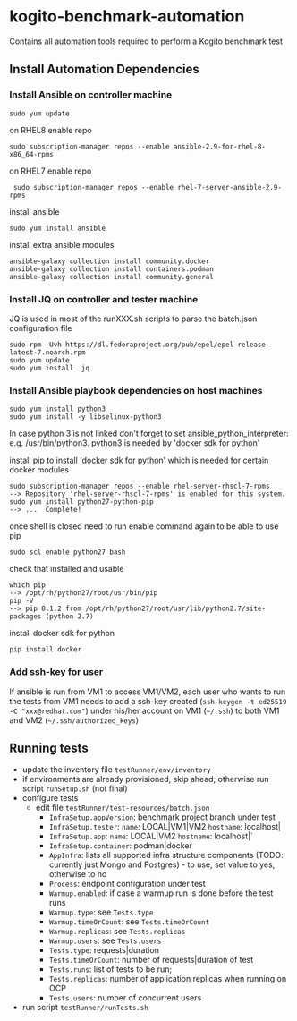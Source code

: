 # kogito-benchmark-automation
Contains all automation tools required to perform a Kogito benchmark test

## Install Automation Dependencies
### Install Ansible on controller machine
```
sudo yum update
```
on RHEL8 enable repo
```
sudo subscription-manager repos --enable ansible-2.9-for-rhel-8-x86_64-rpms
```
on RHEL7 enable repo
```
 sudo subscription-manager repos --enable rhel-7-server-ansible-2.9-rpms
```
install ansible
```
sudo yum install ansible
``` 
install extra ansible modules
```
ansible-galaxy collection install community.docker
ansible-galaxy collection install containers.podman
ansible-galaxy collection install community.general
```

### Install JQ on controller and tester machine
JQ is used in most of the runXXX.sh scripts to parse the batch.json configuration file 
```
sudo rpm -Uvh https://dl.fedoraproject.org/pub/epel/epel-release-latest-7.noarch.rpm
sudo yum update
sudo yum install  jq
```

### Install Ansible playbook dependencies on host machines
```
sudo yum install python3
sudo yum install -y libselinux-python3
```
In case python 3 is not linked don't forget to set ansible_python_interpreter: <python3 install dir> e.g. /usr/bin/python3. 
python3 is needed by 'docker sdk for python'

install pip to install 'docker sdk for python' which is needed for certain docker modules
```
sudo subscription-manager repos --enable rhel-server-rhscl-7-rpms
--> Repository 'rhel-server-rhscl-7-rpms' is enabled for this system.
sudo yum install python27-python-pip
--> ...  Complete!
```
once shell is closed need to run enable command again to be able to use pip
```
sudo scl enable python27 bash
```
check that installed and usable
```
which pip
--> /opt/rh/python27/root/usr/bin/pip
pip -V
--> pip 8.1.2 from /opt/rh/python27/root/usr/lib/python2.7/site-packages (python 2.7)
```
install docker sdk for python
```
pip install docker
```

### Add ssh-key for user
If ansible is run from VM1 to access VM1/VM2, each user who wants to run the tests from VM1 
needs to add a ssh-key created (`ssh-keygen -t ed25519 -C "xxx@redhat.com"`) 
under his/her account on VM1 (`~/.ssh`) to both VM1 and VM2 (`~/.ssh/authorized_keys`)  

## Running tests
- update the inventory file `testRunner/env/inventory`
- if environments are already provisioned, skip ahead; 
  otherwise run script `runSetup.sh` (not final)
- configure tests
  - edit file `testRunner/test-resources/batch.json`   
    - `InfraSetup.appVersion`: benchmark project branch under test
    - `InfraSetup.tester`: `name`: LOCAL|VM1|VM2 `hostname`: localhost|<host name>
    - `InfraSetup.app`: `name`: LOCAL|VM2 `hostname`: localhost|<host name>`
    - `InfraSetup.container`: podman|docker
    - `AppInfra`: lists all supported infra structure components (TODO: currently just Mongo and Postgres) - to use, set value to yes, otherwise to no
    - `Process`: endpoint configuration under test
    - `Warmup.enabled`: if case a warmup run is done before the test runs
    - `Warmup.type`: see `Tests.type`
    - `Warmup.timeOrCount`: see `Tests.timeOrCount`
    - `Warmup.replicas`: see `Tests.replicas`
    - `Warmup.users`: see `Tests.users`
    - `Tests.type`: requests|duration
    - `Tests.timeOrCount`: number of requests|duration of test 
    - `Tests.runs`: list of tests to be run; 
    - `Tests.replicas`: number of application replicas when running on OCP
    - `Tests.users`: number of concurrent users
- run script `testRunner/runTests.sh`

